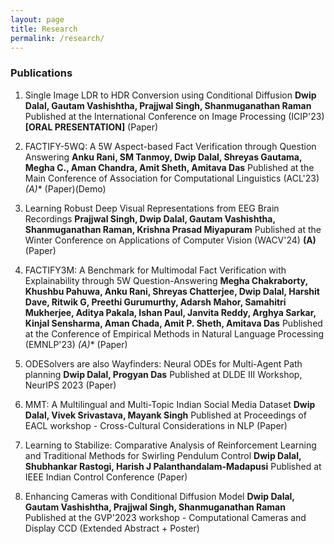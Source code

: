 ```yaml
---
layout: page
title: Research
permalink: /research/
---
```


### Publications
1. Single Image LDR to HDR Conversion using Conditional Diffusion
   **Dwip Dalal, Gautam Vashishtha, Prajjwal Singh, Shanmuganathan Raman**
   Published at the International Conference on Image Processing (ICIP'23) **[ORAL PRESENTATION]**
   (Paper)

2. FACTIFY-5WQ: A 5W Aspect-based Fact Verification through Question Answering
   **Anku Rani, SM Tanmoy, Dwip Dalal, Shreyas Gautama, Megha C., Aman Chandra, Amit Sheth, Amitava Das**
   Published at the Main Conference of Association for Computational Linguistics (ACL'23) **(A*)**
   (Paper)(Demo)

3. Learning Robust Deep Visual Representations from EEG Brain Recordings
   **Prajjwal Singh, Dwip Dalal, Gautam Vashishtha, Shanmuganathan Raman, Krishna Prasad Miyapuram**
   Published at the Winter Conference on Applications of Computer Vision (WACV'24) **(A)**
   (Paper)

4. FACTIFY3M: A Benchmark for Multimodal Fact Verification with Explainability through 5W Question-Answering
   **Megha Chakraborty, Khushbu Pahuwa, Anku Rani, Shreyas Chatterjee, Dwip Dalal, Harshit Dave, Ritwik G, Preethi Gurumurthy, Adarsh Mahor, Samahitri Mukherjee, Aditya Pakala, Ishan Paul, Janvita Reddy, Arghya Sarkar, Kinjal Sensharma, Aman Chada, Amit P. Sheth, Amitava Das**
   Published at the Conference of Empirical Methods in Natural Language Processing (EMNLP'23) **(A*)**
   (Paper)

5. ODESolvers are also Wayfinders: Neural ODEs for Multi-Agent Path planning
   **Dwip Dalal, Progyan Das**
   Published at DLDE III Workshop, NeurIPS 2023
   (Paper)

6. MMT: A Multilingual and Multi-Topic Indian Social Media Dataset
   **Dwip Dalal, Vivek Srivastava, Mayank Singh**
   Published at Proceedings of EACL workshop - Cross-Cultural Considerations in NLP
   (Paper)

7. Learning to Stabilize: Comparative Analysis of Reinforcement Learning and Traditional Methods for Swirling Pendulum Control
   **Dwip Dalal, Shubhankar Rastogi, Harish J Palanthandalam-Madapusi**
   Published at IEEE Indian Control Conference
   (Paper)

8. Enhancing Cameras with Conditional Diffusion Model
   **Dwip Dalal, Gautam Vashishtha, Prajjwal Singh, Shanmuganathan Raman**
   Published at the GVP'2023 workshop - Computational Cameras and Display CCD
   (Extended Abstract + Poster)



